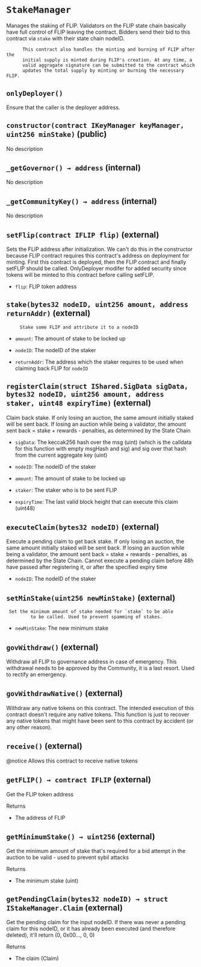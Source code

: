 # `StakeManager`

  Manages the staking of FLIP. Validators on the FLIP state chain
          basically have full control of FLIP leaving the contract. Bidders
          send their bid to this contract via `stake` with their state chain
          nodeID.

          This contract also handles the minting and burning of FLIP after the
          initial supply is minted during FLIP's creation. At any time, a
          valid aggragate signature can be submitted to the contract which
          updates the total supply by minting or burning the necessary FLIP.

## `onlyDeployer()`

Ensure that the caller is the deployer address.

## `constructor(contract IKeyManager keyManager, uint256 minStake)` (public)

No description

## `_getGovernor() → address` (internal)

No description

## `_getCommunityKey() → address` (internal)

No description

## `setFlip(contract IFLIP flip)` (external)

 Sets the FLIP address after initialization. We can't do this in the constructor
         because FLIP contract requires this contract's address on deployment for minting.
         First this contract is deployed, then the FLIP contract and finally setFLIP
         should be called. OnlyDeployer modifer for added security since tokens will be
         minted to this contract before calling setFLIP.

- `flip`: FLIP token address

## `stake(bytes32 nodeID, uint256 amount, address returnAddr)` (external)

         Stake some FLIP and attribute it to a nodeID

- `amount`:    The amount of stake to be locked up

- `nodeID`:    The nodeID of the staker

- `returnAddr`:    The address which the staker requires to be used
                     when claiming back FLIP for `nodeID`

## `registerClaim(struct IShared.SigData sigData, bytes32 nodeID, uint256 amount, address staker, uint48 expiryTime)` (external)

 Claim back stake. If only losing an auction, the same amount initially staked
         will be sent back. If losing an auction while being a validator,
         the amount sent back = stake + rewards - penalties, as determined by the State Chain

- `sigData`:   The keccak256 hash over the msg (uint) (which is the calldata
                 for this function with empty msgHash and sig) and sig over that hash
                 from the current aggregate key (uint)

- `nodeID`:    The nodeID of the staker

- `amount`:    The amount of stake to be locked up

- `staker`:    The staker who is to be sent FLIP

- `expiryTime`:   The last valid block height that can execute this claim (uint48)

## `executeClaim(bytes32 nodeID)` (external)

 Execute a pending claim to get back stake. If only losing an auction,
         the same amount initially staked will be sent back. If losing an
         auction while being a validator, the amount sent back = stake +
         rewards - penalties, as determined by the State Chain. Cannot execute a pending
         claim before 48h have passed after registering it, or after the specified
         expiry time

- `nodeID`:    The nodeID of the staker

## `setMinStake(uint256 newMinStake)` (external)

     Set the minimum amount of stake needed for `stake` to be able
             to be called. Used to prevent spamming of stakes.

- `newMinStake`:   The new minimum stake

## `govWithdraw()` (external)

Withdraw all FLIP to governance address in case of emergency. This withdrawal needs
        to be approved by the Community, it is a last resort. Used to rectify an emergency.

## `govWithdrawNative()` (external)

Withdraw any native tokens on this contract. The intended execution of this contract doesn't
require any native tokens. This function is just to recover any native tokens that might have been sent to
this contract by accident (or any other reason).

## `receive()` (external)

 @notice Allows this contract to receive native tokens

## `getFLIP() → contract IFLIP` (external)

 Get the FLIP token address

Returns

- The address of FLIP

## `getMinimumStake() → uint256` (external)

 Get the minimum amount of stake that's required for a bid
         attempt in the auction to be valid - used to prevent sybil attacks

Returns

- The minimum stake (uint)

## `getPendingClaim(bytes32 nodeID) → struct IStakeManager.Claim` (external)

 Get the pending claim for the input nodeID. If there was never
         a pending claim for this nodeID, or it has already been executed
         (and therefore deleted), it'll return (0, 0x00..., 0, 0)

Returns

- The claim (Claim)

